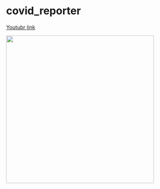 # covid_reporter

<a href="https://www.youtube.com/watch?v=nPQMculx1d4&t">Youtubr link</a>

<img src="samples/" width="400px">
